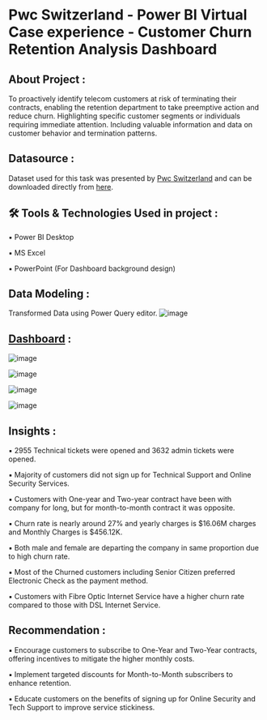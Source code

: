 # Pwc Switzerland - Power BI Virtual Case experience - Customer Churn Retention Analysis Dashboard

## About Project :
To proactively identify telecom customers at risk of terminating their contracts, enabling the retention department to take preemptive action and reduce churn. Highlighting specific customer segments or individuals requiring immediate attention. Including valuable information and data on customer behavior and termination patterns.

## Datasource :
Dataset used for this task was presented by [Pwc Switzerland](https://www.pwc.ch/en/careers-with-pwc/students/virtual-case-experience.html) and can be downloaded directly from [here](https://github.com/rashmi0007/customer_churn_analysis/blob/master/Telecom_Churn_Dataset.xlsx).

## 🛠 Tools & Technologies Used in project :
▪ Power BI Desktop

▪ MS Excel

▪ PowerPoint (For Dashboard background design)

## Data Modeling :
Transformed Data using Power Query editor.
![image](https://github.com/rashmi0007/customer_churn_analysis/assets/87612040/c78988cc-fff9-49a0-b847-4e287c23e42f)


## [Dashboard](https://github.com/rashmi0007/customer_churn_analysis/blob/master/Customer_Churn_Analysis.pbix) :

![image](https://github.com/rashmi0007/customer_churn_analysis/assets/87612040/5e485170-2fbb-4de2-8786-2c217ad17f3c)

![image](https://github.com/rashmi0007/customer_churn_analysis/assets/87612040/217eda03-9afa-46a0-8f50-5701b1a42651)

![image](https://github.com/rashmi0007/customer_churn_analysis/assets/87612040/ba334025-1323-43bd-8eeb-46c3e3af3385)

![image](https://github.com/rashmi0007/customer_churn_analysis/assets/87612040/c154499c-84e4-49d2-9d63-1a77cb8f49fe)


## Insights :
▪ 2955 Technical tickets were opened and 3632 admin tickets were opened.

▪ Majority of customers did not sign up for Technical Support and Online Security Services.

▪ Customers with One-year and Two-year contract have been with company for long, but for month-to-month contract it was opposite.

▪ Churn rate is nearly around 27% and yearly charges is $16.06M charges and Monthly Charges is $456.12K.

▪ Both male and female are departing the company in same proportion due to high churn rate.

▪ Most of the Churned customers including Senior Citizen preferred Electronic Check as the payment method.

▪ Customers with Fibre Optic Internet Service have a higher churn rate compared to those with DSL Internet Service.

## Recommendation :
▪ Encourage customers to subscribe to One-Year and Two-Year contracts, offering incentives to mitigate the higher monthly costs.

▪ Implement targeted discounts for Month-to-Month subscribers to enhance retention.

▪ Educate customers on the benefits of signing up for Online Security and Tech Support to improve service stickiness.
